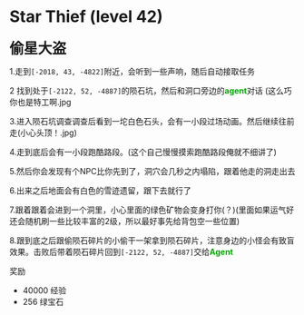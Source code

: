 # Star Thief (level 42)
<span style="font-size: 25px;">**偷星大盗**</span>

1.走到`[-2018, 43, -4822]`附近，会听到一些声响，随后自动接取任务

2 找到处于`[-2122, 52, -4887]`的陨石坑，然后和洞口旁边的<font color=00AA00>**agent**</font>对话 (这么巧你也是特工啊.jpg

3.进入陨石坑调查调查后看到一坨白色石头，会有一小段过场动画。然后继续往前走(小心头顶！.jpg)

4.走到底后会有一小段跑酷路段。(这个自己慢慢摸索跑酷路段俺就不细讲了)

5.然后你会发现有个NPC比你先到了，洞穴会几秒之内塌陷，跟着他走的洞走出去

6.出来之后地面会有白色的雪迹遗留，跟下去就行了

7.跟着跟着会进到一个洞里，小心里面的绿色矿物会变身打你(？)(里面如果运气好还会随机刷一些比较丰富的2级，所以最好事先给背包空一些位置)

8.跟到底之后跟偷陨石碎片的小偷干一架拿到陨石碎片，注意身边的小怪会有致盲效果。击败后带着陨石碎片回到`[-2122, 52, -4887]`交给<font color=00AA00>**Agent**</font>

奖励
+ 40000 经验
+ 256 绿宝石
